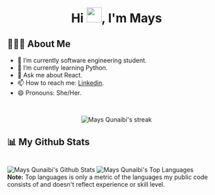 <!-- <div align="center" width="20%" height="20%"><img src="https://imgur.com/ddpMVl2.png" /> -->
<h1 align="center">Hi <img src="https://raw.githubusercontent.com/MartinHeinz/MartinHeinz/master/wave.gif" width="35px">, I'm Mays</h1>
</div>

## 🙋🏻‍♀️ About Me
- 🔭 I’m currently software engineering student.
- 🌱 I’m currently learning Python.
- 💬 Ask me about React.
- 📫 How to reach me: [Linkedin](www.linkedin.com/in/maysqunaibi).
- 😄 Pronouns: She/Her.
<!-- - ⚡ Fun fact: If you told me a joke, mostly you will repeat it.
- 👯 I’m looking to collaborate on ...
- 🤔 I’m looking for help with ...
 -->
 
 <br/>
<p align="center">
    <a>
        <img title="🔥 Get streak stats for your profile at git.io/streak-stats" alt="Mays Qunaibi's streak" src="https://github-readme-streak-stats.herokuapp.com/?user=maysqunaibi&theme=black-ice&hide_border=true&stroke=0000&background=060A0CD0"/>
    </a>
</p>

## 📊 My Github Stats

  <br/>
    <a><img alt="Mays Qunaibi's Github Stats" src="https://github-readme-stats.vercel.app/api?username=maysqunaibi&show_icons=true&count_private=true&theme=react&hide_border=true&bg_color=0D1117" /></a>
  <a><img alt="Mays Qunaibi's Top Languages" src="https://github-readme-stats.vercel.app/api/top-langs/?username=maysqunaibi&langs_count=8&count_private=true&layout=compact&theme=react&hide_border=true&bg_color=0D1117" /></a>
  <br/>
  <b>Note:</b> Top languages is only a metric of the languages my public code consists of and doesn't reflect experience or skill level.


